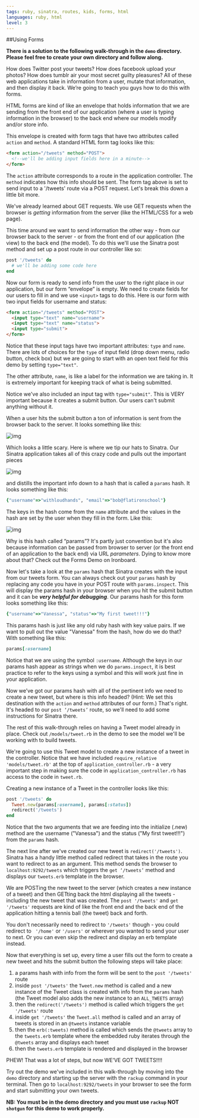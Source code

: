```yaml
---
tags: ruby, sinatra, routes, kids, forms, html
languages: ruby, html
level: 3
---
```


##Using Forms

**There is a solution to the following walk-through in the `demo` directory. Please feel free to create your own directory and follow along.**

How does Twitter post your tweets? How does facebook upload your photos? How does tumblr air your most secret guilty pleasures? All of these web applications take in information from a user, mutate that information, and then display it back. We’re going to teach you guys how to do this with forms.

HTML forms are kind of like an envelope that holds information that we are sending from the front end of our application (where a user is typing information in the browser) to the back end where our models modify and/or store info. 

This envelope is created with form tags that have two attributes called `action` and `method`. A standard HTML form tag looks like this:

```html
<form action="/tweets" method="POST">
  <!--we'll be adding input fields here in a minute-->
</form>
```

The `action` attribute corresponds to a route in the application controller. The `method` indicates how this info should be sent. The form tag above is set to send input to a '/tweets' route via a POST request. Let's break this down a little bit more.

We've already learned about GET requests. We use GET requests when the browser is *getting* information from the server (like the HTML/CSS for a web page). 

This time around we want to send information the other way - from our browser back to the server - or from the front end of our application (the view) to the back end (the model). To do this we'll use the Sinatra post method and set up a post route in our controller like so:

```ruby
post '/tweets' do
  # we'll be adding some code here
end
```

Now our form is ready to send info from the user to the right place in our application, but our form “envelope” is empty. We need to create fields for our users to fill in and we use `<input>` tags to do this. Here is our form with two input fields for username and status:

```html
<form action="/tweets" method="POST">
  <input type="text" name="username">
  <input type="text" name="status">
  <input type="submit">
</form>
```
Notice that these input tags have two important attributes: `type` and `name`. There are lots of choices for the `type` of input field (drop down menu, radio button, check box) but we are going to start with an open text field for this demo by setting `type="text"`. 

The other attribute, `name`, is like a label for the information we are taking in. It is extremely important for keeping track of what is being submitted.

Notice we've also included an input tag with `type="submit"`. This is VERY important because it creates a submit button. Our users can't submit anything without it.

When a user hits the submit button a ton of information is sent from the browser back to the server. It looks something like this:

![img](https://dl.dropboxusercontent.com/u/3026743/form-data.jpg)

Which looks a little scary. Here is where we tip our hats to Sinatra. Our Sinatra application takes all of this crazy code and pulls out the important pieces

![img](https://dl.dropboxusercontent.com/u/3026743/form-data-highlighted.jpg)

and distills the important info down to a hash that is called a `params` hash. It looks something like this:

```ruby
{"username"=>"withloudhands", "email"=>"bob@flatironschool"}
```

The keys in the hash come from the `name` attribute and the values in the hash are set by the user when they fill in the form. Like this:

![img](https://dl.dropboxusercontent.com/u/3026743/params.hash.jpg)

Why is this hash called “params”? It's partly just convention but it's also because information can be passed from browser to server (or the front end of an application to the back end) via URL *parameters*. Dying to know more about that? Check out the Forms Demo on Ironboard. 

Now let's take a look at the `params` hash that Sinatra creates with the input from our tweets form. You can always check out your `params` hash by replacing any code you have in your POST route with `params.inspect`. This will display the params hash in your browser when you hit the submit button and it can be **_very helpful for debugging_**. Our params hash for this form looks something like this:

```ruby
{"username"=>"Vanessa", "status"=>"My first tweet!!!"}
```

This params hash is just like any old ruby hash with key value pairs. If we want to pull out the value "Vanessa" from the hash, how do we do that? With something like this:

```ruby
params[:username]
```

Notice that we are using the symbol `:username`. Although the keys in our params hash appear as strings when we do `params.inspect`, it is best practice to refer to the keys using a symbol and this will work just fine in your application.

Now we’ve got our params hash with all of the pertinent info we need to create a new tweet, but where is this info headed? (Hint: We set this destination with the `action` and `method` attributes of our form.) That's right. It's headed to our `post ‘/tweets’` route, so we'll need to add some instructions for Sinatra there.

The rest of this walk-through relies on having a Tweet model already in place. Check out `/models/tweet.rb` in the demo to see the model we'll be working with to build tweets. 

We're going to use this Tweet model to create a new instance of a tweet in the controller. Notice that we have included `require_relative 'models/tweet.rb'` at the top of `application_controller.rb` - a very important step in making sure the code in `application_controller.rb` has access to the code in `tweet.rb`. 

Creating a new instance of a Tweet in the controller looks like this:

```ruby
post '/tweets' do
  Tweet.new(params[:username], params[:status])
  redirect('/tweets')
end
```

Notice that the two arguments that we are feeding into the initialize (.new) method are the username ("Vanessa") and the status ("My first tweet!!!") from the `params` hash. 

The next line after we've created our new tweet is `redirect('/tweets')`. Sinatra has a handy little method called redirect that takes in the route you want to redirect to as an argument.  This method sends the browser to `localhost:9292/tweets` which triggers the `get ‘/tweets’` method and displays our `tweets.erb` template in the browser. 

We are POSTing the new tweet to the server (which creates a new instance of a tweet) and then GETting back the html displaying all the tweets - including the new tweet that was created. The `post '/tweets'` and `get '/tweets'` requests are kind of like the front end and the back end of the application hitting a tennis ball (the tweet) back and forth. 

You don't necessarily need to redirect to `'/tweets'` though - you could redirect to ` '/home'` or `'/users'` or wherever you wanted to send your user to next. Or you can even skip the redirect and display an erb template instead.

Now that everything is set up, every time a user fills out the form to create a new tweet and hits the submit button the following steps will take place:

1. a params hash with info from the form will be sent to the `post '/tweets'` route
2. inside `post '/tweets'` the `Tweet.new` method is called and a new instance of the Tweet class is created with info from the `params` hash (the Tweet model also adds the new instance to an `ALL_TWEETS` array)
4. then the `redirect('/tweets')` method is called which triggers the `get '/tweets'` route
5. inside `get '/tweets'` the `Tweet.all` method is called and an array of tweets is stored in an `@tweets` instance variable
6. then the `erb(:tweets)` method is called which sends the `@tweets` array to the `tweets.erb` template where the embedded ruby iterates through the `@tweets` array and displays each tweet
7. then the `tweets.erb` template is rendered and displayed in the browser

PHEW! That was a lot of steps, but now WE’VE GOT TWEETS!!!!

Try out the demo we've included in this walk-through by moving into the `demo` directory and starting up the server with the `rackup` command in your terminal. Then go to `localhost:9292/tweets` in your browser to see the form and start submitting your own tweets. 

**NB: You must be in the demo directory and you must use `rackup` NOT `shotgun` for this demo to work properly.** 

